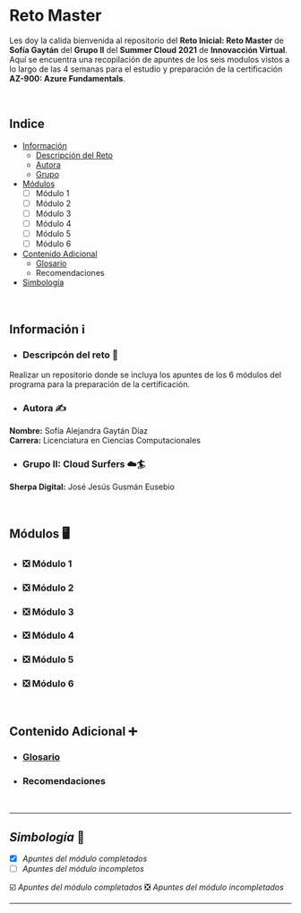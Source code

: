 # Reto Master
Les doy la calida bienvenida al repositorio del **Reto Inicial: Reto Master** de **Sofía Gaytán** del **Grupo II** del **Summer Cloud 2021** de **Innovacción Virtual**.
Aquí se encuentra una recopilación de apuntes de los seis modulos vistos a lo largo de las 4 semanas para el estudio y preparación de la certificación **AZ-900: Azure Fundamentals**.

&nbsp;

## Indice
- [Información](#informaci%C3%B3n)
    - [Descripción del Reto](#descripc%C3%B3n-del-reto-)
    - [Autora](#autora-%EF%B8%8F)
    - [Grupo](#grupo-ii-cloud-surfers-%EF%B8%8F)
- [Módulos](#m%C3%B3dulos)
    - [ ] Módulo 1
    - [ ] Módulo 2
    - [ ] Módulo 3
    - [ ] Módulo 4
    - [ ] Módulo 5
    - [ ] Módulo 6
- [Contenido Adicional](#contenido-adicional)
  - [Glosario](./ContenidoAdicional/Glosario.md)
  - Recomendaciones
- [Simbología](#simbolog%C3%ADa-)


&nbsp;

## Información ℹ️
- ### Descripcón del reto 📝
Realizar un repositorio donde se incluya los apuntes de los 6 módulos del programa para la preparación de la certificación.

- ### Autora ✍️
**Nombre:** Sofía Alejandra Gaytán Díaz  
**Carrera:** Licenciatura en Ciencias Computacionales

- ### Grupo II: Cloud Surfers ☁️🏄  
**Sherpa Digital:** José Jesús Gusmán Eusebio

&nbsp;

## Módulos 🖥️
- ### ❎ Módulo 1
- ### ❎ Módulo 2
- ### ❎ Módulo 3
- ### ❎ Módulo 4
- ### ❎ Módulo 5
- ### ❎ Módulo 6

&nbsp;

## Contenido Adicional ➕
- ### [Glosario](./ContenidoAdicional/Glosario.md)
- ### Recomendaciones

&nbsp;

---

## *Simbología* 📑

- [X] *Apuntes del módulo completados*
- [ ] *Apuntes del módulo incompletos*

☑️ *Apuntes del módulo completados*
❎ *Apuntes del módulo incompletados*

---

&nbsp;
